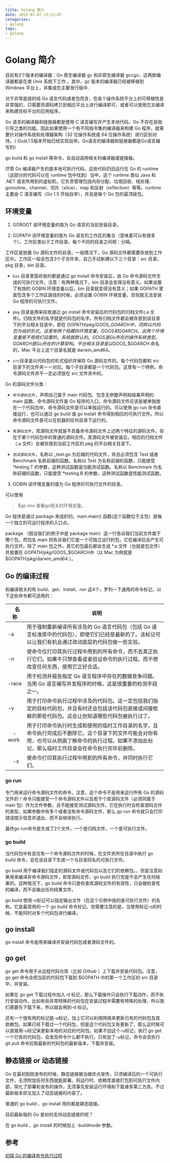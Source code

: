 ```yaml
---
title: Golang 简介
date: 2019-01-07 23:23:07
categories:
- golang
tags:
- golang
---
```

# Golang 简介

目前有2个版本的编译器：Go 原生编译器 gc 和非原生编译器 gccgo，这两款编译器都是在类 Unix 系统下工作 。其中，gc 版本的编译器已经被移植到 Windows 平台上，并集成在主要发行版中.

对于非常底层的纯 Go 语言代码或者包而言，在各个操作系统平台上的可移植性是非常强的，只需要将源码拷贝到相应平台上进行编译即可，或者可以使用交叉编译来构建目标平台的应用程序。
<!--more-->
Go 语言的编译器和链接器都是使用 C 语言编写并产生本地代码，Go 不存在自我引导之类的功能。因此如果使用一个有不同指令集的编译器来构建 Go 程序，就需要针对操作系统和处理器架构（32 位操作系统或 64 位操作系统）进行区别对待。（ Go从1.5版本开始已经实现自举。Go语言的编译器和链接器都是Go语言编写的）

go build 和 go install 等命令，会自动调用相关的编译器或链接器。

尽管 Go 编译器产生的是本地可执行代码，这些代码仍旧运行在 Go 的 runtime（这部分的代码可以在 runtime 包中找到）当中。这个 runtime 类似 Java 和 .NET 语言所用到的虚拟机，它负责管理包括内存分配、垃圾回收、栈处理、goroutine、channel、切片（slice）、map 和反射（reflection）等等。runtime 主要由 C 语言编写（Go 1.5 开始自举），并且是每个 Go 包的最顶级包。

## 环境变量

1. GOROOT
该环境变量的值为 Go 语言的当前安装目录。

2. GOPATH
该环境变量的值为 Go 语言的工作区的集合（意味着可以有很多个）。工作区类似于工作目录。每个不同的目录之间用：分隔。

工作区是放置 Go 源码文件的目录。一般情况下，Go 源码文件都需要存放到工作区中。工作区一般会包含3个子文件夹，自己手动新建以下三个目录：src 目录，pkg 目录，bin 目录。

- `bin` 目录里面存放的都是通过 go install 命令安装后，由 Go 命令源码文件生成的可执行文件。注意：有两种情况下，bin 目录会变得没有意义。如果设置了有效的 GOBIN 环境变量以后，bin 目录就变得没有意义；如果 GOPATH 里面包含多个工作区路径的时候，必须设置 GOBIN 环境变量，否则就无法安装 Go 程序的可执行文件。

- `pkg` 目录是用来存放通过 go install 命令安装后的代码包的归档文件(.a 文件)。归档文件的名字就是代码包的名字。所有归档文件都会被存放到该目录下的平台相关目录中，即在 $GOPATH/pkg/$GOOS_$GOARCH 中，同样以代码包为组织形式。这里有两个隐藏的环境变量，GOOS 和 GOARCH。这两个环境变量是不用我们设置的，系统就默认的。GOOS 是 Go 所在的操作系统类型，GOARCH 是 Go 所在的计算架构。平台相关目录是以$GOOS_$GOARCH 命名的，Mac 平台上这个目录名就是 darwin_amd64。

- `src`目录是以代码包的形式组织并保存 Go 源码文件的。每个代码包都和 src 目录下的文件夹一一对应。每个子目录都是一个代码包。这里有一个特例，命令源码文件并不一定必须放在 src 文件夹中的。

Go 的源码文件分类：
- `命令源码文件`，声明自己属于 main 代码包、包含无参数声明和结果声明的 main 函数。命令源码文件是 Go 程序的入口，命令源码文件应该是被单独放在一个代码包中。命令源码文件是可以单独运行的。可以使用 go run 命令直接运行，也可以通过 go build 或 go install 命令得到相应的可执行文件。所以命令源码文件是可以在机器的任何目录下运行的。

- `库源码文件`，库源码文件就是不具备命令源码文件上述两个特征的源码文件。存在于某个代码包中的普通的源码文件。库源码文件被安装后，相应的归档文件（.a 文件）会被存放到当前工作区的 pkg 的平台相关目录下。

- `测试源码文件`，名称以 _test.go 为后缀的代码文件，并且必须包含 Test 或者 Benchmark 名称前缀的函数。名称以 Test 为名称前缀的函数，只能接受 *testing.T 的参数，这种测试函数是功能测试函数。名称以 Benchmark 为名称前缀的函数，只能接受 *testing.B 的参数，这种测试函数是性能测试函数。

3. GOBIN
该环境变量的值为 Go 程序的可执行文件的目录。

可以使用
>$go env
查看go相关的环境变量。

Go 程序是通过 package 来组织的。main.main() 函数(这个函数位于主包）是每一个独立的可运行程序的入口点。

package （假设我们的例子中是 package main）这一行告诉我们当前文件属于哪个包，而包名 main 则告诉我们它是一个可独立运行的包，它在编译后会产生可执行文件。除了 main 包之外，其它的包最后都会生成 *.a 文件（也就是包文件）并放置在 $GOPATH/pkg/$GOOS_$GOARCH中（以 Mac 为例就是 $GOPATH/pkg/darwin_amd64 ）。

## Go 的编译过程

和编译相关的有 build、get、install、run 这4个，罗列一下通用的命令标记，以下这些命令都可适用的：

|　名称　|　说明　|
| ------------- |-------------|
| -a | 用于强制重新编译所有涉及的 Go 语言代码包（包括 Go 语言标准库中的代码包），即使它们已经是最新的了。该标记可以让我们有机会通过改动底层的代码包做一些实验。 |
| -n | 使命令仅打印其执行过程中用到的所有命令，而不去真正执行它们。如果不只想查看或者验证命令的执行过程，而不想改变任何东西，使用它正好合适。 |
| -race | 用于检测并报告指定 Go 语言程序中存在的数据竞争问题。当用 Go 语言编写并发程序的时候，这是很重要的检测手段之一。 |
| -v | 用于打印命令执行过程中涉及的代码包。这一定包括我们指定的目标代码包，并且有时还会包括该代码包直接或间接依赖的那些代码包。这会让你知道哪些代码包被执行过了。 |
|　-work | 用于打印命令执行时生成和使用的临时工作目录的名字，且命令执行完成后不删除它。这个目录下的文件可能会对你有用，也可以从侧面了解命令的执行过程。如果不添加此标记，那么临时工作目录会在命令执行完毕前删除。
|　-x | 使命令打印其执行过程中用到的所有命令，并同时执行它们。 |

### go run

专门用来运行命令源码文件的命令，注意，这个命令不是用来运行所有 Go 的源码文件的！命令只能接受一个命令源码文件以及若干个库源码文件（必须同属于 main 包）作为文件参数，且不能接受测试源码文件。它在执行时会检查源码文件的类型。如果参数中有多个或者没有命令源码文件，那么 go run 命令就只会打印错误提示信息并退出，而不会继续执行。

最终go run命令是生成了2个文件，一个是归档文件，一个是可执行文件。

### go build

当代码包中有且仅有一个命令源码文件的时候，在文件夹所在目录中执行 go build 命令，会在该目录下生成一个与目录同名的可执行文件。

go build 用于编译我们指定的源码文件或代码包以及它们的依赖包。，但是注意如果用来编译非命令源码文件，即库源码文件，go build 执行完是不会产生任何结果的。这种情况下，go build 命令只是检查库源码文件的有效性，只会做检查性的编译，而不会输出任何结果文件。

go build 使用-o标记可以指定输出文件（在这个示例中指的是可执行文件）的名称。它是最常用的一个 go build 命令标记。但需要注意的是，当使用标记-o的时候，不能同时对多个代码包进行编译。

## go install

go install 命令是用来编译并安装代码包或者源码文件的。

## go get

go get 命令用于从远程代码仓库（比如 Github ）上下载并安装代码包。注意，go get 命令会把当前的代码包下载到 $GOPATH 中的第一个工作区的 src 目录中，并安装。

如果在 go get 下载过程中加入-d 标记，那么下载操作只会执行下载动作，而不执行安装动作。比如有些非常特殊的代码包在安装过程中需要有特殊的处理，所以我们需要先下载下来，所以就会用到-d 标记。

还有一个很有用的标记是-u标记，加上它可以利用网络来更新已有的代码包及其依赖包。如果已经下载过一个代码包，但是这个代码包又有更新了，那么这时候可以直接用-u标记来更新本地的对应的代码包。如果不加这个-u标记，执行 go get 一个已有的代码包，会发现命令什么都不执行。只有加了-u标记，命令会去执行 git pull 命令拉取最新的代码包的最新版本，下载并安装。

## 静态链接 or 动态链接 

Go 在最初刚刚发布的时候，静态链接被当做优点宣传，只须编译后的一个可执行文件，无须附加任何东西就能部署。将运行时、依赖库直接打包到可执行文件内部，简化了部署和发布的操作，无须事先安装运行环境和下载诸多第三方库。不过最新版本却又加入了动态链接的内容了。

普通的 go build 、go install 用的都是静态链接。

目前最新版的 Go 是如何支持动态链接的呢？

在 go build 、go install 的时候加上 -buildmode 参数。

## 参考

[初探 Go 的编译命令执行过程](https://halfrost.com/go_command/)
